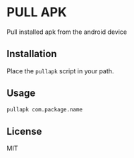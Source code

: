 # PULL APK

Pull installed apk from the android device

## Installation

Place the `pullapk` script in your path.

## Usage

```bash
pullapk com.package.name
```

## License 

MIT